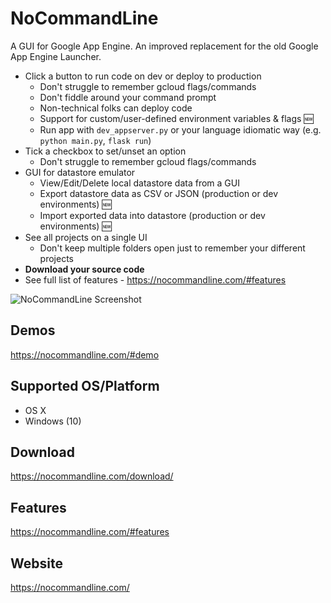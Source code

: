# NoCommandLine 

A GUI for Google App Engine. An improved replacement for the old Google App Engine Launcher. 
- Click a button to run code on dev or deploy to production 
    - Don't struggle to remember gcloud flags/commands 
    - Don't fiddle around your command prompt
    - Non-technical folks can deploy code
    - Support for custom/user-defined environment variables & flags :new:
    - Run app with `dev_appserver.py` or your language idiomatic way (e.g. `python main.py`, `flask run`)
- Tick a checkbox to set/unset an option
    - Don't struggle to remember gcloud flags/commands
- GUI for datastore emulator
    - View/Edit/Delete local datastore data from a GUI
    - Export datastore data as CSV or JSON (production or dev environments) :new:
    -  Import exported data into datastore (production or dev environments) :new:
- See all projects on a single UI
    - Don't keep multiple folders open just to remember your different projects 
- **Download your source code** 
- See full list of features - https://nocommandline.com/#features
 
![NoCommandLine Screenshot](https://nocommandline.com/static/images/NoCommandLine_WithProjects_1.png)

## Demos
https://nocommandline.com/#demo 

## Supported OS/Platform
- OS X
- Windows (10)

## Download
https://nocommandline.com/download/ 

## Features
https://nocommandline.com/#features

## Website
https://nocommandline.com/




